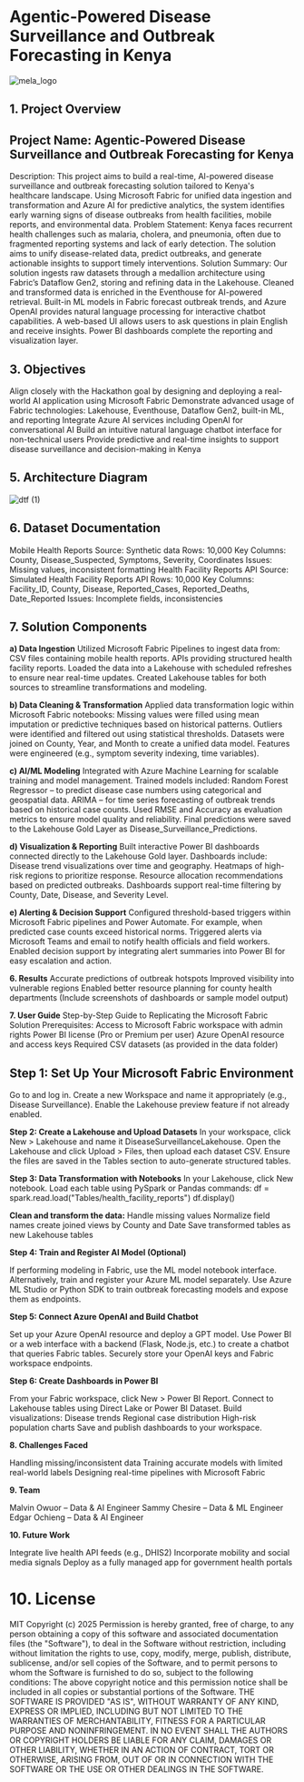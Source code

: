 # Agentic-Powered Disease Surveillance and Outbreak Forecasting in Kenya

![mela_logo](https://github.com/user-attachments/assets/6479dd4a-666f-4f9b-8d1f-8abb6afa4fb6)

## 1. Project Overview
## Project Name: Agentic-Powered Disease Surveillance and Outbreak Forecasting for Kenya

Description: This project aims to build a real-time, AI-powered disease surveillance and outbreak forecasting solution tailored to Kenya's healthcare landscape. Using Microsoft Fabric for unified data ingestion and transformation and Azure AI for predictive analytics, the system identifies early warning signs of disease outbreaks from health facilities, mobile reports, and environmental data.
Problem Statement: Kenya faces recurrent health challenges such as malaria, cholera, and pneumonia, often due to fragmented reporting systems and lack of early detection. The solution aims to unify disease-related data, predict outbreaks, and generate actionable insights to support timely interventions.
Solution Summary: Our solution ingests raw datasets through a medallion architecture using Fabric’s Dataflow Gen2, storing and refining data in the Lakehouse. Cleaned and transformed data is enriched in the Eventhouse for AI-powered retrieval. Built-in ML models in Fabric forecast outbreak trends, and Azure OpenAI provides natural language processing for interactive chatbot capabilities. A web-based UI allows users to ask questions in plain English and receive insights. Power BI dashboards complete the reporting and visualization layer.


## 3. Objectives

Align closely with the Hackathon goal by designing and deploying a real-world AI application using Microsoft Fabric
Demonstrate advanced usage of Fabric technologies: Lakehouse, Eventhouse, Dataflow Gen2, built-in ML, and reporting
Integrate Azure AI services including OpenAI for conversational AI
Build an intuitive natural language chatbot interface for non-technical users
Provide predictive and real-time insights to support disease surveillance and decision-making in Kenya


## 5. Architecture Diagram

![dtf (1)](https://github.com/user-attachments/assets/83cc36ce-f0f3-4aa8-b424-b036befb78bc)


## 6. Dataset Documentation
Mobile Health Reports
Source: Synthetic data
Rows: 10,000
Key Columns: County, Disease\_Suspected, Symptoms, Severity, Coordinates
Issues: Missing values, inconsistent formatting
Health Facility Reports API
Source: Simulated Health Facility Reports API
Rows: 10,000
Key Columns: Facility\_ID, County, Disease, Reported\_Cases, Reported\_Deaths, Date\_Reported 
Issues: Incomplete fields, inconsistencies

## 7. Solution Components
**a) Data Ingestion**
Utilized Microsoft Fabric Pipelines to ingest data from: 
CSV files containing mobile health reports.
APIs providing structured health facility reports.
Loaded the data into a Lakehouse with scheduled refreshes to ensure near real-time updates.
Created Lakehouse tables for both sources to streamline transformations and modeling.

**b) Data Cleaning & Transformation**
Applied data transformation logic within Microsoft Fabric notebooks: 
Missing values were filled using mean imputation or predictive techniques based on historical patterns.
Outliers were identified and filtered out using statistical thresholds.
Datasets were joined on County, Year, and Month to create a unified data model.
Features were engineered (e.g., symptom severity indexing, time variables).

**c) AI/ML Modeling**
Integrated with Azure Machine Learning for scalable training and model management.
Trained models included: 
Random Forest Regressor – to predict disease case numbers using categorical and geospatial data.
ARIMA – for time series forecasting of outbreak trends based on historical case counts.
Used RMSE and Accuracy as evaluation metrics to ensure model quality and reliability.
Final predictions were saved to the Lakehouse Gold Layer as Disease\_Surveillance\_Predictions.

**d) Visualization & Reporting**
Built interactive Power BI dashboards connected directly to the Lakehouse Gold layer.
Dashboards include: 
Disease trend visualizations over time and geography.
Heatmaps of high-risk regions to prioritize response.
Resource allocation recommendations based on predicted outbreaks.
Dashboards support real-time filtering by County, Date, Disease, and Severity Level.

**e) Alerting & Decision Support**
Configured threshold-based triggers within Microsoft Fabric pipelines and Power Automate. 
For example, when predicted case counts exceed historical norms.
Triggered alerts via Microsoft Teams and email to notify health officials and field workers.
Enabled decision support by integrating alert summaries into Power BI for easy escalation and action.

**6. Results**
Accurate predictions of outbreak hotspots
Improved visibility into vulnerable regions
Enabled better resource planning for county health departments
(Include screenshots of dashboards or sample model output)

**7. User Guide**
Step-by-Step Guide to Replicating the Microsoft Fabric Solution
Prerequisites:
Access to Microsoft Fabric workspace with admin rights
Power BI license (Pro or Premium per user)
Azure OpenAI resource and access keys
Required CSV datasets (as provided in the data folder)

## Step 1: Set Up Your Microsoft Fabric Environment

Go to and log in.
Create a new Workspace and name it appropriately (e.g., Disease Surveillance).
Enable the Lakehouse preview feature if not already enabled.

**Step 2: Create a Lakehouse and Upload Datasets**
In your workspace, click New > Lakehouse and name it DiseaseSurveillanceLakehouse.
Open the Lakehouse and click Upload > Files, then upload each dataset CSV.
Ensure the files are saved in the Tables section to auto-generate structured tables.

**Step 3: Data Transformation with Notebooks**
In your Lakehouse, click New notebook.
Load each table using PySpark or Pandas commands:
df = spark.read.load("Tables/health\_facility\_reports")
df.display()

**Clean and transform the data:**
Handle missing values
Normalize field names
create joined views by County and Date
Save transformed tables as new Lakehouse tables

**Step 4: Train and Register AI Model (Optional)**

If performing modeling in Fabric, use the ML model notebook interface.
Alternatively, train and register your Azure ML model separately.
Use Azure ML Studio or Python SDK to train outbreak forecasting models and expose them as endpoints.

**Step 5: Connect Azure OpenAI and Build Chatbot**

Set up your Azure OpenAI resource and deploy a GPT model.
Use Power BI or a web interface with a backend (Flask, Node.js, etc.) to create a chatbot that queries Fabric tables.
Securely store your OpenAI keys and Fabric workspace endpoints.

**Step 6: Create Dashboards in Power BI**

From your Fabric workspace, click New > Power BI Report.
Connect to Lakehouse tables using Direct Lake or Power BI Dataset.
Build visualizations:
Disease trends
Regional case distribution
High-risk population charts
Save and publish dashboards to your workspace.

**8. Challenges Faced**

Handling missing/inconsistent data
Training accurate models with limited real-world labels
Designing real-time pipelines with Microsoft Fabric

**9. Team**

Malvin Owuor – Data & AI Engineer
Sammy Chesire – Data & ML Engineer
Edgar Ochieng – Data & AI Engineer

**10. Future Work**

Integrate live health API feeds (e.g., DHIS2)
Incorporate mobility and social media signals
Deploy as a fully managed app for government health portals

# 10. License
MIT Copyright (c) 2025
Permission is hereby granted, free of charge, to any person obtaining a copy of this software and associated documentation files (the "Software"), to deal in the Software without restriction, including without limitation the rights to use, copy, modify, merge, publish, distribute, sublicense, and/or sell copies of the Software, and to permit persons to whom the Software is furnished to do so, subject to the following conditions:
The above copyright notice and this permission notice shall be included in all copies or substantial portions of the Software.
THE SOFTWARE IS PROVIDED "AS IS", WITHOUT WARRANTY OF ANY KIND, EXPRESS OR IMPLIED, INCLUDING BUT NOT LIMITED TO THE WARRANTIES OF MERCHANTABILITY, FITNESS FOR A PARTICULAR PURPOSE AND NONINFRINGEMENT. IN NO EVENT SHALL THE AUTHORS OR COPYRIGHT HOLDERS BE LIABLE FOR ANY CLAIM, DAMAGES OR OTHER LIABILITY, WHETHER IN AN ACTION OF CONTRACT, TORT OR OTHERWISE, ARISING FROM, OUT OF OR IN CONNECTION WITH THE SOFTWARE OR THE USE OR OTHER DEALINGS IN THE SOFTWARE.

